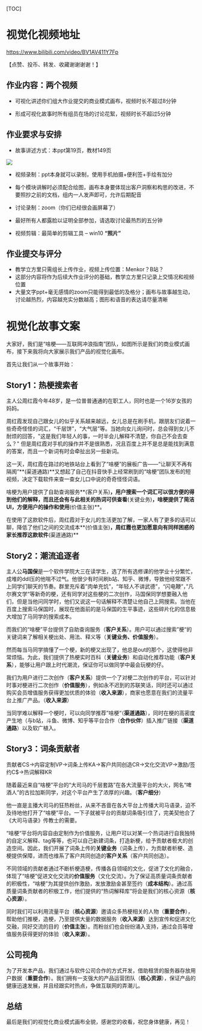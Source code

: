 [TOC]

# 视觉化视频地址

https://www.bilibili.com/video/BV1AV411Y7Fp

【点赞、投币、转发、收藏谢谢谢谢！】

## 作业内容：两个视频

- 可视化讲述你们组大作业提交的商业模式画布，视频时长不超过8分钟

- 形成可视化故事时所有组员在场的讨论花絮，视频时长不超过5分钟

## 作业要求与安排

- 故事讲述方式：本ppt第19页，教材149页
  

![](https://zzn-normal.oss-cn-beijing.aliyuncs.com/Pics/%E5%95%86%E4%B8%9A%E6%A8%A1%E5%BC%8F%E8%AE%B2%E6%95%85%E4%BA%8B.png)

- 视频录制：ppt本身就可以录制，使用手机拍摄+便利签+手绘有加分

- 每个模块讲解时必须配合绘图，画布本身要体现出客户洞察和构思的改进，不要照抄之前的文档，组内一人发声即可，允许后期配音

- 讨论录制：zoom（你们已经很会画屏幕了）

- 最好所有人都露脸以证明全部参加，请选取讨论最热烈的五分钟

- 视频剪辑：最简单的剪辑工具 – win10 **“照片”**

## 作业提交与评分

- 教学立方里只需组长上传作业，视频上传位置：Menkor？B站？
- 这部分内容将作为后续大作业评分的基础，教学立方里只记录上交情况和视频位置
- 大量文字ppt+毫无感情的zoom只能得到最低的及格分；画布与故事越生动，讨论越热烈，内容越充实分数越高；图形和语音的表达请尽量清晰

# 视觉化故事文案

大家好，我们是“啥梗——互联网冲浪指南”团队，如图所示是我们的商业模式画布，接下来我将向大家展示我们产品的视觉化画布。

首先让我们从一个故事开始：

## Story1：热梗搜索者

主人公周红霞今年48岁，是一位普普通通的在职工人，同时也是一个16岁女孩的妈妈。

周红霞发现自己跟女儿的似乎关系越来越远，女儿总是在刷手机，跟朋友们说着一些奇奇怪怪的词汇，“千层饼”，“大气层”等。当她向女儿询问时，总会得到女儿不耐烦的回答，"这是我们年轻人的事，一时半会儿解释不清楚，你自己不会去查么？" 但是周红霞对手机的操作并不是很熟悉，况且百度上并不是总是能找到满意的答案，而且一个新词有时会牵扯出另一些新词。

这一天，周红霞在路过的地铁站台上看到了“啥梗”的展板广告——“让聊天不再有隔阂”**(渠道通路)**又想起了自己在抖音快手上经常刷到的“啥梗”团队发布的短视频，决定下载软件来查一查女儿口中说的奇奇怪怪词语。

啥梗为用户提供了自助查询服务**(客户关系)**，用户搜索一个词汇可以很方便的得到他们的解释，而且还会有与此相关的热词可供查看**(关键业务)**，啥梗提供了简洁UI，方便用户的操作和使用**(价值主张)**。

在使用了这款软件后，周红霞对于女儿的生活更加了解，一家人有了更多的话可以聊，降低了他们之间的交流成本**(价值主张)**，周红霞也更加愿意向有同样困惑的家长推荐这款软件**(渠道通路)**

## Story2：潮流追逐者

主人公**马国保**是一个软件学院大三在读学生，选了所有选修课的他学业十分繁忙，成堆的ddl压的他喘不过气。他很少有时间刷b站、知乎、微博，导致他经常跟不上同学们聊天的节奏。群里充斥着”肉单充饥”，“年轻人不讲武德”，“闪电鞭”，”凡尔赛文学“等新奇的梗，还有同学对这些梗的二次创作，马国保同学想要融入他们，但是当他问同学时，他们又说这一句话解释不清楚让他自己上网搜索。当他在百度上搜索马保国时，展现在他面前的是马保国的生平事迹，这些碎片化的信息极大增加了马同学的搜索成本。

而我们的“啥梗”平台提供了自助查询服务（**客户关系**）。用户可以通过搜索”梗“的关键词来了解相关梗出处、用法、释义等（**关键业务、价值服务**）。

然而每当马同学搞懂了一个梗，新的梗又出现了，他总是out的那个，这使得他非常烦恼。为此，我们提供了热梗实时百科（**关键业务**）和自动化推荐功能（**客户关系**），能够让用户跟上时代潮流，保证你可以做同学中最会玩梗的仔。

我们为用户进行二次创作（**客户关系**）提供一个了对梗二次创作的平台，可以针对时事对梗进行二次创作（**价值服务**），例如永不迟到的苏联笑话，同时还可以通过购买会员增值服务获得更加优质的体验（**收入来源**），商家也愿意在我们的流量平台上推广产品。（**收入来源**）

当同学难以解释一个梗时，可以向同学推荐”啥梗“（**渠道通路**），同时在梗的高密度产生地（与b站，斗鱼、微博、知乎等平台合作（**合作伙伴**）插入推广链接（**渠道通路**）以及软广植入。

## Story3：词条贡献者

贡献者CS->内容定制VP->词条上传KA->客户共同创造CR->文化交流VP->激励/签约C$->热词解释KR

随着最近来自“啥梗”平台的“大司马的千层套路”在各大流量平台的大火，网名“啤酒人”的古拉加斯同学，对这个平台产生了浓厚的兴趣。（**客户细分**）

他一直是主播大司马的狂热粉丝，从来不吝啬在各大平台上传播大司马语录，迫不及待地他打开了“啥梗”平台。一下子就被平台的贡献词条吸引住了，完美契他合了《大司马语录》传教士的需要。

“啥梗“平台将内容自由定制作为价值服务，让用户可以对某一个热词进行自我独特的自定义解释、tag等等，也可以自己新建词条，打造新梗，给予贡献者极大的创造空间。因此，我们开展了词条上传的**关键业务**（词条上传），为贡献者析梗、造梗提供保障，进而也维系了客户共同创造的**客户关系**（客户共同创造）。

不同领域的贡献者通过不断析梗造梗，传播各自领域的文化，促进了文化的融合，体现了“啥梗”促进文化交流的**价值服务**（文化交流）。为了保证高质量词条贡献者的积极性，“啥梗”为其提供创作激励，发放激励金甚至签约（**成本结构**）。通过高质量词条贡献者的积极工作，他们提供的“热词解释库”将会是我们的核心资源（**核心资源**）。

同时我们可以利用流量平台（**核心资源**）邀请众多热梗相关的人物（**重要合作**），帮助他们推梗，造梗，乃至提供大量的数据服务（**收入来源**）达到宣传和促进文化交融，同好交流的目的（**价值主张**）。而粉丝们也会纷纷涌入支持，通过会员等增值服务获得更好的体验（**收入来源**）。

## 公司视角

为了开发本产品，我们通过与软件公司合作的方式开发，借助租赁的服务器存放用户数据（**重要合作**）。我们拥有一支强大的产品运营团队（**核心资源**），保证产品的健康迅速发展，并且经跟实时热点，争做互联网的弄潮儿。

## 总结

最后是我们的视觉化商业模式画布全貌，感谢您的收看，祝您身体健康，再见！



